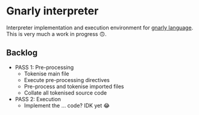 # Gnarly interpreter

Interpreter implementation and execution environment for [gnarly language](https://github.com/peabnuts123/gnarly-lang). This is very much a work in progress 🙃.

## Backlog
  * PASS 1: Pre-processing
    * Tokenise main file
    * Execute pre-processing directives
    * Pre-process and tokenise imported files
    * Collate all tokenised source code
  * PASS 2: Execution
    * Implement the … code? IDK yet 😂
